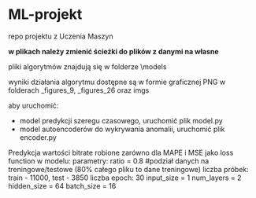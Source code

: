 # ML-projekt
repo projektu z Uczenia Maszyn

**w plikach należy zmienić ścieżki do plików z danymi na własne**

pliki algorytmów znajdują się w folderze \models

wyniki działania algorytmu dostępne są w formie graficznej PNG w folderach _figures_9, _figures_26 oraz imgs

aby uruchomić:
- model predykcji szeregu czasowego, uruchomić plik model.py
- model autoencoderów do wykrywania anomalii, uruchomić plik encoder.py

Predykcja wartości bitrate robione zarówno dla MAPE i MSE jako loss function w modelu:
    parametry:
        ratio = 0.8 #podział danych na treningowe/testowe (80% całego pliku to dane treningowe)
        liczba próbek: train - 11000, test - 3850
        liczba epoch: 30
        input_size = 1
        num_layers = 2
        hidden_size = 64
        batch_size = 16